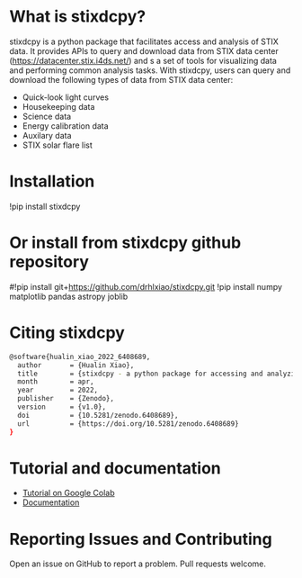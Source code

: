 # What is stixdcpy? 
stixdcpy is a python package that facilitates access and analysis of STIX data. It provides APIs to query and download data from STIX data center (https://datacenter.stix.i4ds.net/) and s a set of tools for visualizing data and performing common analysis tasks.  With stixdcpy, users can query and download the following types of data from STIX data center:

- Quick-look light curves
- Housekeeping data
- Science data
- Energy calibration data
- Auxilary data
- STIX solar flare list



# Installation

!pip install stixdcpy
# Or install from stixdcpy github repository
#!pip install git+https://github.com/drhlxiao/stixdcpy.git
!pip install numpy matplotlib pandas astropy joblib
# Citing stixdcpy
```sh
@software{hualin_xiao_2022_6408689,
  author       = {Hualin Xiao},
  title        = {stixdcpy - a python package for accessing and analyzing STIX data},
  month        = apr,
  year         = 2022,
  publisher    = {Zenodo},
  version      = {v1.0},
  doi          = {10.5281/zenodo.6408689},
  url          = {https://doi.org/10.5281/zenodo.6408689}
}
```
# Tutorial and documentation

- [Tutorial on Google Colab](https://colab.research.google.com/drive/17fQfbWjL0s0TpblbPL1Ysy_zFXj40FBf?usp=sharing)
- [Documentation](https://drhlxiao.github.io/stixdcpy/)
# Reporting Issues and Contributing
Open an issue on GitHub to report a problem. Pull requests welcome.
